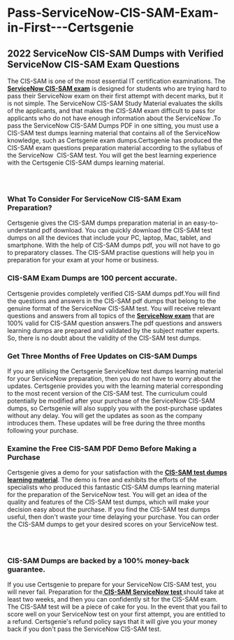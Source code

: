 # Pass-ServiceNow-CIS-SAM-Exam-in-First---Certsgenie<h2><strong>2022 ServiceNow CIS-SAM Dumps with Verified ServiceNow CIS-SAM Exam Questions</strong></h2> <p>The CIS-SAM is one of the most essential IT certification examinations. The <a href="https://www.certsgenie.com/servicenow/cis-sam-pdf-dumps"><strong>ServiceNow CIS-SAM exam</strong></a> is designed for students who are trying hard to pass their ServiceNow exam on their first attempt with decent marks, but it is not simple. The ServiceNow CIS-SAM Study Material evaluates the skills of the applicants, and that makes the CIS-SAM exam difficult to pass for applicants who do not have enough information about the ServiceNow .To pass the ServiceNow CIS-SAM Dumps PDF in one sitting, you must use a CIS-SAM test dumps learning material that contains all of the ServiceNow knowledge, such as Certsgenie exam dumps.Certsgenie has produced the CIS-SAM exam questions preparation material according to the syllabus of the ServiceNow &nbsp;CIS-SAM test. You will get the best learning experience with the Certsgenie CIS-SAM dumps learning material.</p> <p><a href="https://www.certsgenie.com/servicenow/cis-sam-pdf-dumps" style="display: block; padding: 1em 0; text-align: center; "><img alt="" src="https://blogger.googleusercontent.com/img/b/R29vZ2xl/AVvXsEgO1ePIT5bAw4JCg82qykRc71Xossn_88UmNiMiJgRPCnvDzaKhQmgO2X9bV6TpN9qSYVJJ2MjEumMb0t1ZgyR_gByLqDXQR_FduPn2erzRQTkt1pUFmkY3wfbx5jzrIcOP4S3cxMKHSr0iEiOidKyDYd_7NjYtfgpZ7b1lrGk-ShjLlyfynp8oFM4zYw/s1600/Banner%201.jpg" /></a></p> <h3><strong>What To Consider For ServiceNow CIS-SAM Exam Preparation?</strong></h3> <p>Certsgenie gives the CIS-SAM dumps preparation material in an easy-to-understand pdf download. You can quickly download the CIS-SAM test dumps on all the devices that include your PC, laptop, Mac, tablet, and smartphone. With the help of CIS-SAM dumps pdf, you will not have to go to preparatory classes. The CIS-SAM practise questions will help you in preparation for your exam at your home or business.</p> <h3><strong>CIS-SAM Exam Dumps are 100 percent accurate.</strong></h3> <p>Certsgenie provides completely verified CIS-SAM dumps pdf.You will find the questions and answers in the CIS-SAM pdf dumps that belong to the genuine format of the ServiceNow CIS-SAM test. You will receive relevant questions and answers from all topics of the <a href="https://www.certsgenie.com/servicenow/cis-sam-pdf-dumps"><strong>ServiceNow exam</strong></a> that are 100% valid for CIS-SAM question answers.The pdf questions and answers learning dumps are prepared and validated by the subject matter experts. So, there is no doubt about the validity of the CIS-SAM test dumps.</p> <h3><strong>Get Three Months of Free Updates on CIS-SAM Dumps</strong></h3> <p>If you are utilising the Certsgenie ServiceNow test dumps learning material for your ServiceNow preparation, then you do not have to worry about the updates. Certsgenie provides you with the learning material corresponding to the most recent version of the CIS-SAM test. The curriculum could potentially be modified after your purchase of the ServiceNow CIS-SAM dumps, so Certsgenie will also supply you with the post-purchase updates without any delay. You will get the updates as soon as the company introduces them. These updates will be free during the three months following your purchase.</p> <h3><strong>Examine the Free CIS-SAM PDF Demo Before Making a Purchase</strong></h3> <p>Certsgenie gives a demo for your satisfaction with the <a href="https://www.certsgenie.com/servicenow/cis-sam-pdf-dumps"><strong>CIS-SAM test dumps learning material</strong></a>. The demo is free and exhibits the efforts of the specialists who produced this fantastic CIS-SAM dumps learning material for the preparation of the ServiceNow test. You will get an idea of the quality and features of the CIS-SAM test dumps, which will make your decision easy about the purchase. If you find the CIS-SAM test dumps useful, then don&#39;t waste your time delaying your purchase. You can order the CIS-SAM dumps to get your desired scores on your ServiceNow test.</p> <p><a href="hhttps://www.certsgenie.com/servicenow/cis-sam-pdf-dumps" style="display: block; padding: 1em 0; text-align: center; "><img alt="" src="https://blogger.googleusercontent.com/img/b/R29vZ2xl/AVvXsEj3zfp26fobfEw_E3FMeUMaFamcWc-bKsu_525WK8ISqDEyAJkPKOLyeqHJzBXVvKwHP0bTNTERYvWWgOzvpG-DuQ_cPnNOJO1bUfVOHhAXJThy7cLobHgRdochHEeovcJnxpqjNiv-FNLMY1glEh7x833Q6cym5o0AmGhO9ufjgwPhihHJ9ovBp-j40g/s1600/banner%202.jpg" /></a></p> <h3><strong>CIS-SAM Dumps are backed by a 100% money-back guarantee.</strong></h3> <p>If you use Certsgenie to prepare for your ServiceNow CIS-SAM test, you will never fail. Preparation for the<a href="https://www.certsgenie.com/servicenow/cis-sam-pdf-dumps"><strong> CIS-SAM ServiceNow test </strong></a>should take at least two weeks, and then you can confidently sit for the CIS-SAM exam. The CIS-SAM test will be a piece of cake for you. In the event that you fail to score well on your ServiceNow test on your first attempt, you are entitled to a refund. Certsgenie&#39;s refund policy says that it will give you your money back if you don&#39;t pass the ServiceNow CIS-SAM test.</p>
